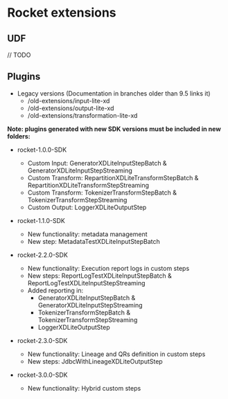 # Rocket extensions

## UDF

// TODO

## Plugins

- Legacy versions (Documentation in branches older than 9.5 links it)  
    - /old-extensions/input-lite-xd  
    - /old-extensions/output-lite-xd  
    - /old-extensions/transformation-lite-xd

**Note: plugins generated with new SDK versions must be included in new folders:**

- rocket-1.0.0-SDK  
    - Custom Input: GeneratorXDLiteInputStepBatch & GeneratorXDLiteInputStepStreaming
    - Custom Transform: RepartitionXDLiteTransformStepBatch & RepartitionXDLiteTransformStepStreaming
    - Custom Transform: TokenizerTransformStepBatch & TokenizerTransformStepStreaming
    - Custom Output: LoggerXDLiteOutputStep

- rocket-1.1.0-SDK      
    - New functionality: metadata management 
    - New step: MetadataTestXDLiteInputStepBatch

- rocket-2.2.0-SDK  
    - New functionality: Execution report logs in custom steps
    - New steps: ReportLogTestXDLiteInputStepBatch & ReportLogTestXDLiteInputStepStreaming 
    - Added reporting in:  
        - GeneratorXDLiteInputStepBatch & GeneratorXDLiteInputStepStreaming
        - TokenizerTransformStepBatch & TokenizerTransformStepStreaming
        - LoggerXDLiteOutputStep

- rocket-2.3.0-SDK  
    - New functionality: Lineage and QRs definition in custom steps
    - New steps: JdbcWithLineageXDLiteOutputStep

- rocket-3.0.0-SDK  
    - New functionality: Hybrid custom steps
